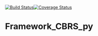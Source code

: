 [![Build Status](https://travis-ci.com/m3ttiw/Framework_CBRS_py.svg?branch=master)](https://travis-ci.com/m3ttiw/Framework_CBRS_py)[![Coverage Status](https://coveralls.io/repos/github/m3ttiw/Framework_CBRS_py/badge.svg?branch=master&service=github)](https://coveralls.io/github/m3ttiw/Framework_CBRS_py?branch=master)

# Framework_CBRS_py
